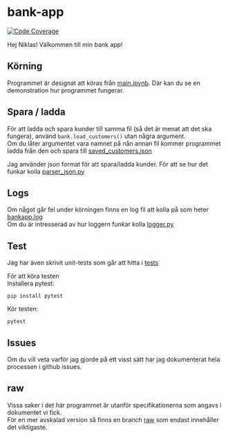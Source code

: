 # bank-app



[![Code Coverage](https://img.shields.io/endpoint?url=https://gist.githubusercontent.com/EmptyDot/651703a1c1bca09b4e9b8f3e8a4d60e1/raw/6cfa474508436b5110acaf814d89fe6c916c82af/coverage_endpoint.json)](https://github.com/EmptyDot/bank-app/actions/workflows/coverage.yml)

Hej Niklas! Välkommen till min bank app!

## Körning
Programmet är designat att köras från [main.ipynb](main.ipynb). Där kan du se en demonstration hur programmet fungerar.

## Spara / ladda
För att ladda och spara kunder till samma fil (så det är menat att det ska fungera), använd `bank.load_customers()` utan några argument.  
Om du låter argumentet vara namnet på nån annan fil kommer programmet ladda från den och spara till [saved_customers.json](bank_app/data/saved_customers.json)

Jag använder json format för att spara/ladda kunder. För att se hur det funkar kolla [parser_json.py](bank_app/parser_json.py)

## Logs
Om något går fel under körningen finns en log fil att kolla på som heter [bankapp.log](bank_app/logs/bankapp.log)  
Om du är intresserad av hur loggern funkar kolla [logger.py](bank_app/logger.py)

## Test
Jag har även skrivit unit-tests som går att hitta i [tests](tests)

För att köra testen  
Installera pytest:
```
pip install pytest
```
Kör testen:
```
pytest
```

## Issues
Om du vill veta varför jag gjorde på ett visst sätt har jag dokumenterat hela processen i github issues.

## raw
Vissa saker i det här programmet är utanför specifikationerna som angavs i dokumentet vi fick.  
För en mer avskalad version så finns en branch [raw](https://github.com/EmptyDot/bank-app/tree/raw) som endast innehåller det viktigaste.

